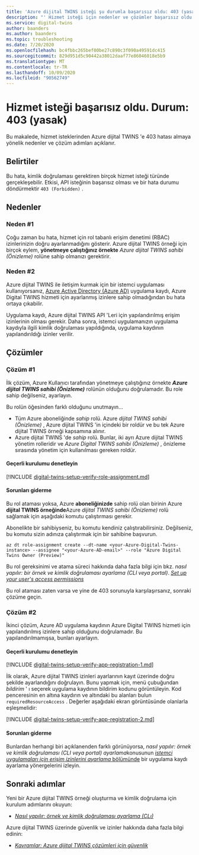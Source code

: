 ```yaml
---
title: 'Azure dijital TWINS isteği şu durumla başarısız oldu: 403 (yasak)'
description: "' Hizmet isteği için nedenler ve çözümler başarısız oldu. Durum: 403 (yasak) ' Azure dijital TWINS üzerinde."
ms.service: digital-twins
author: baanders
ms.author: baanders
ms.topic: troubleshooting
ms.date: 7/20/2020
ms.openlocfilehash: bc4fbbc265bef00be27c890c3f090a49591dc415
ms.sourcegitcommit: 829d951d5c90442a38012daaf77e86046018e5b9
ms.translationtype: MT
ms.contentlocale: tr-TR
ms.lasthandoff: 10/09/2020
ms.locfileid: "90562749"
---
```

# <a name="service-request-failed-status-403-forbidden"></a>Hizmet isteği başarısız oldu. Durum: 403 (yasak)

Bu makalede, hizmet isteklerinden Azure dijital TWINS 'e 403 hatası almaya yönelik nedenler ve çözüm adımları açıklanır. 

## <a name="symptoms"></a>Belirtiler

Bu hata, kimlik doğrulaması gerektiren birçok hizmet isteği türünde gerçekleşebilir. Etkisi, API isteğinin başarısız olması ve bir hata durumu döndürmektir `403 (Forbidden)` .

## <a name="causes"></a>Nedenler

### <a name="cause-1"></a>Neden #1

Çoğu zaman bu hata, hizmet için rol tabanlı erişim denetimi (RBAC) izinlerinizin doğru ayarlanmadığını gösterir. Azure dijital TWINS örneği için birçok eylem, **yönetmeye çalıştığınız örnekte** *Azure dijital TWINS sahibi (Önizleme)* rolüne sahip olmanızı gerektirir. 

### <a name="cause-2"></a>Neden #2

Azure dijital TWINS ile iletişim kurmak için bir istemci uygulaması kullanıyorsanız, [Azure Active Directory (Azure AD)](../active-directory/fundamentals/active-directory-whatis.md) uygulama kaydı, Azure Digital TWINS hizmeti için ayarlanmış izinlere sahip olmadığından bu hata ortaya çıkabilir.

Uygulama kaydı, Azure dijital TWINS API 'Leri için yapılandırılmış erişim izinlerinin olması gerekir. Daha sonra, istemci uygulamanızın uygulama kaydıyla ilgili kimlik doğrulaması yapıldığında, uygulama kaydının yapılandırıldığı izinler verilir.

## <a name="solutions"></a>Çözümler

### <a name="solution-1"></a>Çözüm #1

İlk çözüm, Azure Kullanıcı tarafından yönetmeye çalıştığınız örnekte _**Azure dijital TWINS sahibi (Önizleme)**_ rolünün olduğunu doğrulamadır. Bu role sahip değilseniz, ayarlayın.

Bu rolün öğesinden farklı olduğunu unutmayın...
* Tüm Azure aboneliğinde *sahip* rolü. Azure *dijital TWINS sahibi (Önizleme)* , Azure dijital TWINS 'in içindeki bir roldür ve bu tek Azure dijital TWINS örneği kapsamına alınır.
* Azure dijital TWINS 'de *sahip* rolü. Bunlar, iki ayrı Azure dijital TWINS yönetim rolleridir ve *Azure Digital TWINS sahibi (Önizleme)* , önizleme sırasında yönetim için kullanılması gereken roldür.

#### <a name="check-current-setup"></a>Geçerli kurulumu denetleyin

[!INCLUDE [digital-twins-setup-verify-role-assignment.md](../../includes/digital-twins-setup-verify-role-assignment.md)]

#### <a name="fix-issues"></a>Sorunları giderme 

Bu rol ataması yoksa, Azure **aboneliğinizde** sahip rolü olan birinin Azure **dijital TWINS örneğinde**Azure *dijital TWINS sahibi (Önizleme)* rolü sağlamak için aşağıdaki komutu çalıştırması gerekir. 

Abonelikte bir sahibiyseniz, bu komutu kendiniz çalıştırabilirsiniz. Değilseniz, bu komutu sizin adınıza çalıştırmak için bir sahibine başvurun.

```azurecli
az dt role-assignment create --dt-name <your-Azure-Digital-Twins-instance> --assignee "<your-Azure-AD-email>" --role "Azure Digital Twins Owner (Preview)"
```

Bu rol gereksinimi ve atama süreci hakkında daha fazla bilgi için bkz. *nasıl yapılır: bir örnek ve kimlik doğrulaması ayarlama (CLI veya portal)*. [ *Set up your user's access permissions* ](how-to-set-up-instance-CLI.md#set-up-user-access-permissions)

Bu rol ataması zaten varsa ve yine de 403 sorunuyla karşılaşırsanız, sonraki çözüme geçin.

### <a name="solution-2"></a>Çözüm #2

İkinci çözüm, Azure AD uygulama kaydının Azure Digital TWINS hizmeti için yapılandırılmış izinlere sahip olduğunu doğrulamadır. Bu yapılandırılmamışsa, bunları ayarlayın.

#### <a name="check-current-setup"></a>Geçerli kurulumu denetleyin

[!INCLUDE [digital-twins-setup-verify-app-registration-1.md](../../includes/digital-twins-setup-verify-app-registration-1.md)]

İlk olarak, Azure dijital TWINS izinleri ayarlarının kayıt üzerinde doğru şekilde ayarlandığını doğrulayın. Bunu yapmak için, menü çubuğundan *bildirim* ' ı seçerek uygulama kaydının bildirim kodunu görüntüleyin. Kod penceresinin en altına kaydırın ve altındaki bu alanları bulun `requiredResourceAccess` . Değerler aşağıdaki ekran görüntüsünde olanlarla eşleşmelidir:

[!INCLUDE [digital-twins-setup-verify-app-registration-2.md](../../includes/digital-twins-setup-verify-app-registration-2.md)]

#### <a name="fix-issues"></a>Sorunları giderme

Bunlardan herhangi biri açıklanenden farklı görünüyorsa, *nasıl yapılır: örnek ve kimlik doğrulaması (CLI veya portal) ayarlama*konusunun [ *istemci uygulamaları için erişim izinlerini ayarlama* bölümünde](how-to-set-up-instance-cli.md#set-up-access-permissions-for-client-applications) bir uygulama kaydı ayarlama yönergelerini izleyin.

## <a name="next-steps"></a>Sonraki adımlar

Yeni bir Azure dijital TWINS örneği oluşturma ve kimlik doğrulama için kurulum adımlarını okuyun:
* [*Nasıl yapılır: örnek ve kimlik doğrulaması ayarlama (CLı)*](how-to-set-up-instance-cli.md)

Azure dijital TWINS üzerinde güvenlik ve izinler hakkında daha fazla bilgi edinin:
* [*Kavramlar: Azure dijital TWINS çözümleri için güvenlik*](concepts-security.md)